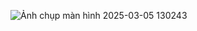 ![Ảnh chụp màn hình 2025-03-05 130243](https://github.com/user-attachments/assets/4a9484be-1a62-4416-8b7f-60570c8b13f8)
